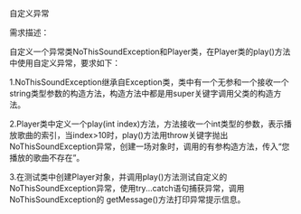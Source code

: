自定义异常

需求描述：

自定义一个异常类NoThisSoundException和Player类，在Player类的play()方法中使用自定义异常，要求如下：

1.NoThisSoundException继承自Exception类，类中有一个无参和一个接收一个string类型参数的构造方法，构造方法中都是用super关键字调用父类的构造方法。

2.Player类中定义一个play(int index)方法，方法接收一个int类型的参数，表示播放歌曲的索引，当index>10时，play()方法用throw关键字抛出
NoThisSoundException异常，创建一场对象时，调用的有参构造方法，传入“您播放的歌曲不存在”。

3.在测试类中创建Player对象，并调用play()方法测试自定义的NoThisSoundException异常，使用try...catch语句捕获异常，调用NoThisSoundException的
getMessage()方法打印异常提示信息。
